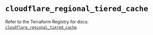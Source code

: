 # `cloudflare_regional_tiered_cache`

Refer to the Terraform Registry for docs: [`cloudflare_regional_tiered_cache`](https://registry.terraform.io/providers/cloudflare/cloudflare/4.52.0/docs/resources/regional_tiered_cache).
